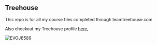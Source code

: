 ## Treehouse

This repo is for all my course files completed through teamtreehouse.com


Also checkout my Treehouse profile [here](shopvilletrill.com),

![EVOJ8586](https://user-images.githubusercontent.com/70985390/93725443-4b3d1700-fb7d-11ea-9267-b1c4b490a961.JPG)
